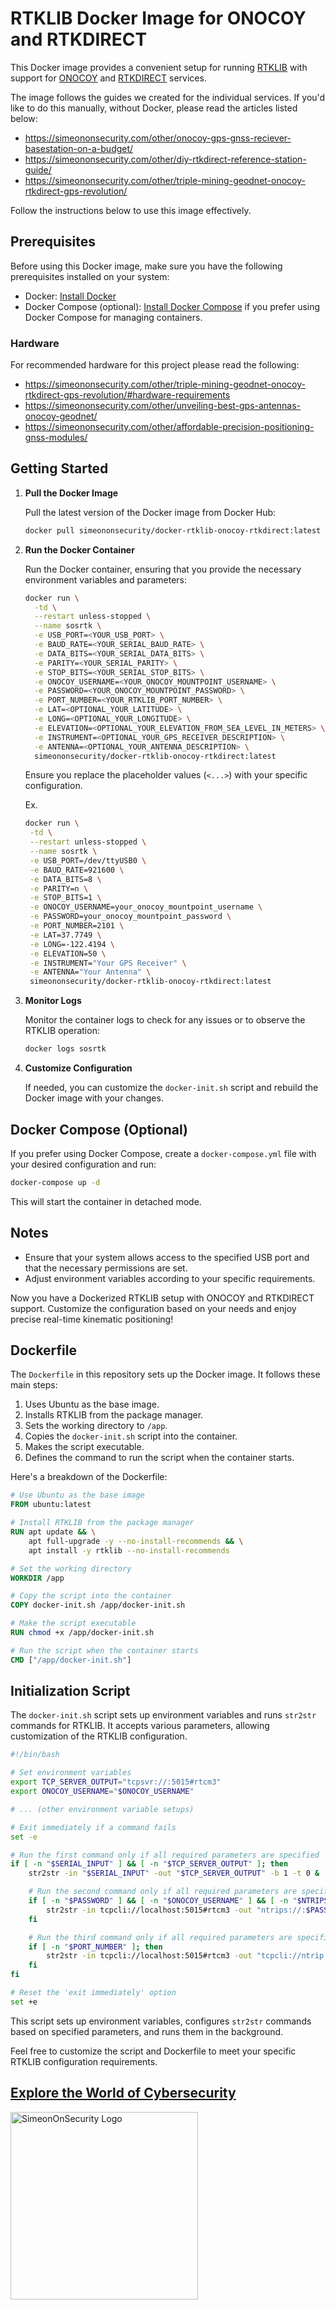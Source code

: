 # RTKLIB Docker Image for ONOCOY and RTKDIRECT

This Docker image provides a convenient setup for running [RTKLIB](https://www.rtklib.com/) with support for [ONOCOY](https://www.onocoy.com/) and [RTKDIRECT](https://rtkdirect.com/) services. 

The image follows the guides we created for the individual services. If you'd like to do this manually, without Docker, please read the articles listed below:

- https://simeononsecurity.com/other/onocoy-gps-gnss-reciever-basestation-on-a-budget/
- https://simeononsecurity.com/other/diy-rtkdirect-reference-station-guide/
- https://simeononsecurity.com/other/triple-mining-geodnet-onocoy-rtkdirect-gps-revolution/

Follow the instructions below to use this image effectively.

## Prerequisites

Before using this Docker image, make sure you have the following prerequisites installed on your system:

- Docker: [Install Docker](https://docs.docker.com/get-docker/)
- Docker Compose (optional): [Install Docker Compose](https://docs.docker.com/compose/install/) if you prefer using Docker Compose for managing containers.

### Hardware

For recommended hardware for this project please read the following:

- https://simeononsecurity.com/other/triple-mining-geodnet-onocoy-rtkdirect-gps-revolution/#hardware-requirements
- https://simeononsecurity.com/other/unveiling-best-gps-antennas-onocoy-geodnet/
- https://simeononsecurity.com/other/affordable-precision-positioning-gnss-modules/

## Getting Started

1. **Pull the Docker Image**

   Pull the latest version of the Docker image from Docker Hub:

   ```bash
   docker pull simeononsecurity/docker-rtklib-onocoy-rtkdirect:latest
   ```

2. **Run the Docker Container**

   Run the Docker container, ensuring that you provide the necessary environment variables and parameters:

   ```bash
   docker run \
     -td \
     --restart unless-stopped \
     --name sosrtk \
     -e USB_PORT=<YOUR_USB_PORT> \
     -e BAUD_RATE=<YOUR_SERIAL_BAUD_RATE> \
     -e DATA_BITS=<YOUR_SERIAL_DATA_BITS> \
     -e PARITY=<YOUR_SERIAL_PARITY> \
     -e STOP_BITS=<YOUR_SERIAL_STOP_BITS> \
     -e ONOCOY_USERNAME=<YOUR_ONOCOY_MOUNTPOINT_USERNAME> \
     -e PASSWORD=<YOUR_ONOCOY_MOUNTPOINT_PASSWORD> \
     -e PORT_NUMBER=<YOUR_RTKLIB_PORT_NUMBER> \
     -e LAT=<OPTIONAL_YOUR_LATITUDE> \
     -e LONG=<OPTIONAL_YOUR_LONGITUDE> \
     -e ELEVATION=<OPTIONAL_YOUR_ELEVATION_FROM_SEA_LEVEL_IN_METERS> \
     -e INSTRUMENT=<OPTIONAL_YOUR_GPS_RECEIVER_DESCRIPTION> \
     -e ANTENNA=<OPTIONAL_YOUR_ANTENNA_DESCRIPTION> \
     simeononsecurity/docker-rtklib-onocoy-rtkdirect:latest
   ```

   Ensure you replace the placeholder values (`<...>`) with your specific configuration.

   Ex.
   ```bash
   docker run \
    -td \
    --restart unless-stopped \
    --name sosrtk \
    -e USB_PORT=/dev/ttyUSB0 \
    -e BAUD_RATE=921600 \
    -e DATA_BITS=8 \
    -e PARITY=n \
    -e STOP_BITS=1 \
    -e ONOCOY_USERNAME=your_onocoy_mountpoint_username \
    -e PASSWORD=your_onocoy_mountpoint_password \
    -e PORT_NUMBER=2101 \
    -e LAT=37.7749 \
    -e LONG=-122.4194 \
    -e ELEVATION=50 \
    -e INSTRUMENT="Your GPS Receiver" \
    -e ANTENNA="Your Antenna" \
    simeononsecurity/docker-rtklib-onocoy-rtkdirect:latest
   ```

3. **Monitor Logs**

   Monitor the container logs to check for any issues or to observe the RTKLIB operation:

   ```bash
   docker logs sosrtk
   ```

4. **Customize Configuration**

   If needed, you can customize the `docker-init.sh` script and rebuild the Docker image with your changes.

## Docker Compose (Optional)

If you prefer using Docker Compose, create a `docker-compose.yml` file with your desired configuration and run:

```bash
docker-compose up -d
```

This will start the container in detached mode.

## Notes

- Ensure that your system allows access to the specified USB port and that the necessary permissions are set.
- Adjust environment variables according to your specific requirements.

Now you have a Dockerized RTKLIB setup with ONOCOY and RTKDIRECT support. Customize the configuration based on your needs and enjoy precise real-time kinematic positioning!

## Dockerfile

The `Dockerfile` in this repository sets up the Docker image. It follows these main steps:

1. Uses Ubuntu as the base image.
2. Installs RTKLIB from the package manager.
3. Sets the working directory to `/app`.
4. Copies the `docker-init.sh` script into the container.
5. Makes the script executable.
6. Defines the command to run the script when the container starts.

Here's a breakdown of the Dockerfile:

```Dockerfile
# Use Ubuntu as the base image
FROM ubuntu:latest

# Install RTKLIB from the package manager
RUN apt update && \
    apt full-upgrade -y --no-install-recommends && \
    apt install -y rtklib --no-install-recommends

# Set the working directory
WORKDIR /app

# Copy the script into the container
COPY docker-init.sh /app/docker-init.sh

# Make the script executable
RUN chmod +x /app/docker-init.sh

# Run the script when the container starts
CMD ["/app/docker-init.sh"]
```

## Initialization Script

The `docker-init.sh` script sets up environment variables and runs `str2str` commands for RTKLIB. It accepts various parameters, allowing customization of the RTKLIB configuration.

```bash
#!/bin/bash

# Set environment variables
export TCP_SERVER_OUTPUT="tcpsvr://:5015#rtcm3"
export ONOCOY_USERNAME="$ONOCOY_USERNAME"

# ... (other environment variable setups)

# Exit immediately if a command fails
set -e

# Run the first command only if all required parameters are specified
if [ -n "$SERIAL_INPUT" ] && [ -n "$TCP_SERVER_OUTPUT" ]; then
    str2str -in "$SERIAL_INPUT" -out "$TCP_SERVER_OUTPUT" -b 1 -t 0 &

    # Run the second command only if all required parameters are specified
    if [ -n "$PASSWORD" ] && [ -n "$ONOCOY_USERNAME" ] && [ -n "$NTRIPS_OUTPUT" ]; then
        str2str -in tcpcli://localhost:5015#rtcm3 -out "ntrips://:$PASSWORD@servers.onocoy.com:2101/$ONOCOY_USERNAME#rtcm3" $RTCM_MSG_COMMON &
    fi

    # Run the third command only if all required parameters are specified
    if [ -n "$PORT_NUMBER" ]; then
        str2str -in tcpcli://localhost:5015#rtcm3 -out "tcpcli://ntrip.rtkdirect.com:$PORT_NUMBER#rtcm3" $RTCM_MSG_COMMON &
    fi
fi

# Reset the 'exit immediately' option
set +e
```

This script sets up environment variables, configures `str2str` commands based on specified parameters, and runs them in the background.

Feel free to customize the script and Dockerfile to meet your specific RTKLIB configuration requirements.

<a href="https://simeononsecurity.com" target="_blank" rel="noopener noreferrer">
  <h2>Explore the World of Cybersecurity</h2>
</a>
<a href="https://simeononsecurity.com" target="_blank" rel="noopener noreferrer">
  <img src="https://simeononsecurity.com/img/banner.png" alt="SimeonOnSecurity Logo" width="300" height="300">
</a>